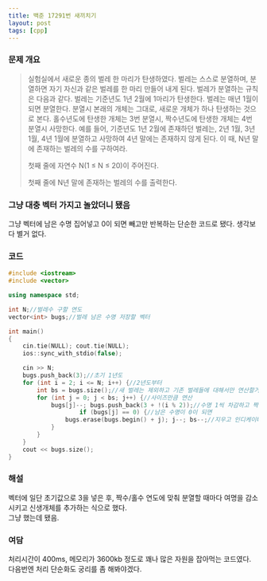 ```yaml
---
title: 백준 17291번 새끼치기
layout: post
tags: [cpp]
---
```

### 문제 개요
> 실험실에서 새로운 종의 벌레 한 마리가 탄생하였다. 벌레는 스스로 분열하며, 분열하면 자기 자신과 같은 벌레를 한 마리 만들어 내게 된다. 벌레가 분열하는 규칙은 다음과 같다.
> 벌레는 기준년도 1년 2월에 1마리가 탄생한다.
> 벌레는 매년 1월이 되면 분열한다. 분열시 본래의 개체는 그대로, 새로운 개체가 하나 탄생하는 것으로 본다.
> 홀수년도에 탄생한 개체는 3번 분열시, 짝수년도에 탄생한 개체는 4번 분열시 사망한다.
> 예를 들어, 기준년도 1년 2월에 존재하던 벌레는, 2년 1월, 3년 1월, 4년 1월에 분열하고 사망하여 4년 말에는 존재하지 않게 된다. 이 때, N년 말에 존재하는 벌레의 수를 구하여라.
> 
> 첫째 줄에 자연수 N(1 ≤ N ≤ 20)이 주어진다.
> 
> 첫째 줄에 N년 말에 존재하는 벌레의 수를 출력한다.

### 그냥 대충 벡터 가지고 놀았더니 됐음
그냥 벡터에 남은 수명 집어넣고 0이 되면 빼고만 반복하는 단순한 코드로 됐다. 생각보다 별거 없다.
### 코드
```c++
#include <iostream>
#include <vector>	

using namespace std;

int N;//벌레수 구할 연도
vector<int> bugs;//벌레 남은 수명 저장할 벡터

int main()
{
	cin.tie(NULL); cout.tie(NULL);
	ios::sync_with_stdio(false);

	cin >> N;
	bugs.push_back(3);//초기 1년도
	for (int i = 2; i <= N; i++) {//2년도부터
		int bs = bugs.size();//새 벌레는 제외하고 기존 벌레들에 대해서만 연산할거라 분열 전 사이즈를 변수로 받음
		for (int j = 0; j < bs; j++) {//사이즈만큼 연산
			bugs[j]--; bugs.push_back(3 + !(i % 2));//수명 1씩 차감하고 짝수년도일때 4, 홀수년도일때 3의 수명이 남은 벌레를 추가
            		if (bugs[j] == 0) {//남은 수명이 0이 되면
				bugs.erase(bugs.begin() + j); j--; bs--;//지우고 인디케이터사이즈 조정
			}
		}
	}
	cout << bugs.size();
}
```
### 해설
벡터에 일단 초기값으로 3을 넣은 후, 짝수/홀수 연도에 맞춰 분열할 때마다 여명을 감소시키고 신생개체를 추가하는 식으로 했다.  
그냥 했는데 됐음.
### 여담
처리시간이 400ms, 메모리가 3600kb 정도로 꽤나 많은 자원을 잡아먹는 코드였다.  
다음번엔 처리 단순화도 궁리를 좀 해봐야겠다.

